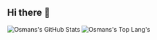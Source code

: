 ## Hi there 👋

<!--
**osman-sultan/osman-sultan** is a ✨ _special_ ✨ repository because its `README.md` (this file) appears on your GitHub profile.

Here are some ideas to get you started:

- 🔭 I’m currently working on ...
- 🌱 I’m currently learning ...
- 👯 I’m looking to collaborate on ...
- 🤔 I’m looking for help with ...
- 💬 Ask me about ...
- 📫 How to reach me: ...
- 😄 Pronouns: ...
- ⚡ Fun fact: ...
-->

![Osmans's GitHub Stats](https://github-readme-stats-xi-five-47.vercel.app/api?username=osman-sultan&layout=compact&theme=tokyonight)
![Osmans's Top Lang's](https://github-readme-stats-xi-five-47.vercel.app/api/top-langs/?username=osman-sultan&size_weight=0.5&count_weight=0.5&layout=compact&theme=tokyonight&exlude_repo=privategpt,data-engineering-practice,underlying-factors-in-soccer-injuries,persona-ai)
